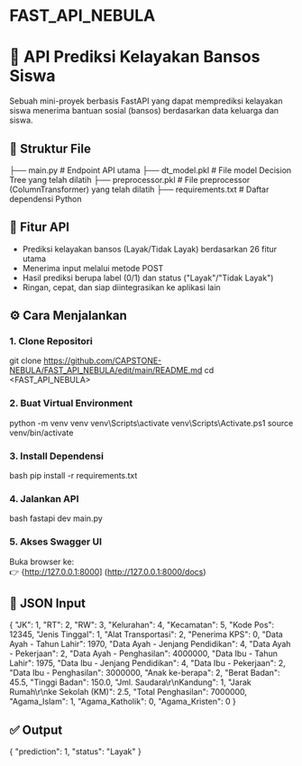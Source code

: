 # FAST_API_NEBULA

# 🌟 API Prediksi Kelayakan Bansos Siswa
Sebuah mini-proyek berbasis FastAPI yang dapat memprediksi kelayakan siswa menerima bantuan sosial (bansos) berdasarkan data keluarga dan siswa.

## 📁 Struktur File

├── main.py                # Endpoint API utama
├── dt_model.pkl           # File model Decision Tree yang telah dilatih
├── preprocessor.pkl       # File preprocessor (ColumnTransformer) yang telah dilatih
├── requirements.txt       # Daftar dependensi Python


## 🚀 Fitur API

- Prediksi kelayakan bansos (Layak/Tidak Layak) berdasarkan 26 fitur utama
- Menerima input melalui metode POST
- Hasil prediksi berupa label (0/1) dan status ("Layak"/"Tidak Layak")
- Ringan, cepat, dan siap diintegrasikan ke aplikasi lain

## ⚙ Cara Menjalankan

### 1. Clone Repositori

git clone <https://github.com/CAPSTONE-NEBULA/FAST_API_NEBULA/edit/main/README.md>
cd <FAST_API_NEBULA>


### 2. Buat Virtual Environment
python -m venv venv
venv\Scripts\activate
venv\Scripts\Activate.ps1
source venv/bin/activate


### 3. Install Dependensi

bash
pip install -r requirements.txt


### 4. Jalankan API

bash
fastapi dev main.py


### 5. Akses Swagger UI

Buka browser ke:  
👉 {http://127.0.0.1:8000]
(http://127.0.0.1:8000/docs) 

## 🧪 JSON Input

{
  "JK": 1,
  "RT": 2,
  "RW": 3,
  "Kelurahan": 4,
  "Kecamatan": 5,
  "Kode Pos": 12345,
  "Jenis Tinggal": 1,
  "Alat Transportasi": 2,
  "Penerima KPS": 0,
  "Data Ayah - Tahun Lahir": 1970,
  "Data Ayah - Jenjang Pendidikan": 4,
  "Data Ayah - Pekerjaan": 2,
  "Data Ayah - Penghasilan": 4000000,
  "Data Ibu - Tahun Lahir": 1975,
  "Data Ibu - Jenjang Pendidikan": 4,
  "Data Ibu - Pekerjaan": 2,
  "Data Ibu - Penghasilan": 3000000,
  "Anak ke-berapa": 2,
  "Berat Badan": 45.5,
  "Tinggi Badan": 150.0,
  "Jml. Saudara\r\nKandung": 1,
  "Jarak Rumah\r\nke Sekolah (KM)": 2.5,
  "Total Penghasilan": 7000000,
  "Agama_Islam": 1,
  "Agama_Katholik": 0,
  "Agama_Kristen": 0
}

## ✅ Output

{
  "prediction": 1,
  "status": "Layak"
}
